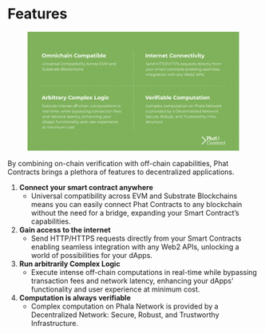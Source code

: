 # Features

<figure><img src="../../.gitbook/assets/phat-contract-features.png" alt=""><figcaption></figcaption></figure>

By combining on-chain verification with off-chain capabilities, Phat Contracts brings a plethora of features to decentralized applications.

1. **Connect your smart contract anywhere**
   * Universal compatibility across EVM and Substrate Blockchains means you can easily connect Phat Contracts to any blockchain without the need for a bridge, expanding your Smart Contract’s capabilities.
2. **Gain access to the internet**
   * Send HTTP/HTTPS requests directly from your Smart Contracts enabling seamless integration with any Web2 APIs, unlocking a world of possibilities for your dApps.
3. **Run arbitrarily Complex Logic**
   * Execute intense off-chain computations in real-time while bypassing transaction fees and network latency, enhancing your dApps' functionality and user experience at minimum cost.
4. **Computation is always verifiable**
   * Complex computation on Phala Network is provided by a Decentralized Network: Secure, Robust, and Trustworthy Infrastructure.
